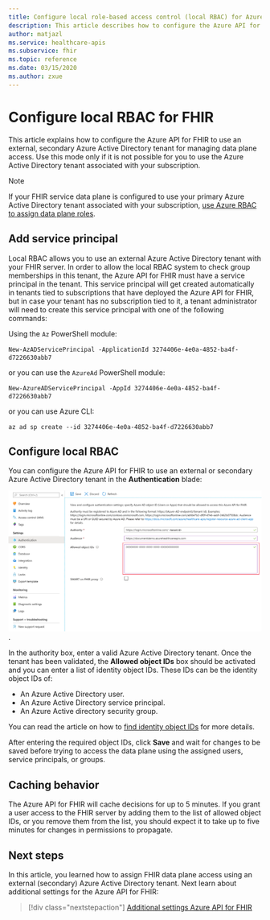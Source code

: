 ```yaml
---
title: Configure local role-based access control (local RBAC) for Azure API for FHIR
description: This article describes how to configure the Azure API for FHIR to use an external Azure AD tenant for data plane
author: matjazl
ms.service: healthcare-apis
ms.subservice: fhir
ms.topic: reference 
ms.date: 03/15/2020
ms.author: zxue
---
```

# Configure local RBAC for FHIR 

This article explains how to configure the Azure API for FHIR to use an external, secondary Azure Active Directory tenant for managing data plane access. Use this mode only if it is not possible for you to use the Azure Active Directory tenant associated with your subscription.

> [!NOTE]
> If your FHIR service data plane is configured to use your primary Azure Active Directory tenant associated with your subscription, [use Azure RBAC to assign data plane roles](configure-azure-rbac.md).

## Add service principal

Local RBAC allows you to use an external Azure Active Directory tenant with your FHIR server. In order to allow the local RBAC system to check group memberships in this tenant, the Azure API for FHIR must have a service principal in the tenant. This service principal will get created automatically in tenants tied to subscriptions that have deployed the Azure API for FHIR, but in case your tenant has no subscription tied to it, a tenant administrator will need to create this service principal with one of the following commands:

Using the `Az` PowerShell module:

```azurepowershell-interactive
New-AzADServicePrincipal -ApplicationId 3274406e-4e0a-4852-ba4f-d7226630abb7
```

or you can use the `AzureAd` PowerShell module:

```azurepowershell-interactive
New-AzureADServicePrincipal -AppId 3274406e-4e0a-4852-ba4f-d7226630abb7
```

or you can use Azure CLI:

```azurecli-interactive
az ad sp create --id 3274406e-4e0a-4852-ba4f-d7226630abb7
```

## Configure local RBAC

You can configure the Azure API for FHIR to use an external or secondary Azure Active Directory tenant in the **Authentication** blade:

![Local RBAC assignments](media/rbac/local-rbac-guids.png).

In the authority box, enter a valid Azure Active Directory tenant. Once the tenant has been validated, the **Allowed object IDs** box should be activated and you can enter a list of identity object IDs. These IDs can be the identity object IDs of:

* An Azure Active Directory user.
* An Azure Active Directory service principal.
* An Azure Active directory security group.

You can read the article on how to [find identity object IDs](find-identity-object-ids.md) for more details.

After entering the required object IDs, click **Save** and wait for changes to be saved before trying to access the data plane using the assigned users, service principals, or groups.

## Caching behavior

The Azure API for FHIR will cache decisions for up to 5 minutes. If you grant a user access to the FHIR server by adding them to the list of allowed object IDs, or you remove them from the list, you should expect it to take up to five minutes for changes in permissions to propagate.

## Next steps

In this article, you learned how to assign FHIR data plane access using an external (secondary) Azure Active Directory tenant. Next learn about additional settings for the Azure API for FHIR:
 
>[!div class="nextstepaction"]
>[Additional settings Azure API for FHIR](azure-api-for-fhir-additional-settings.md)
